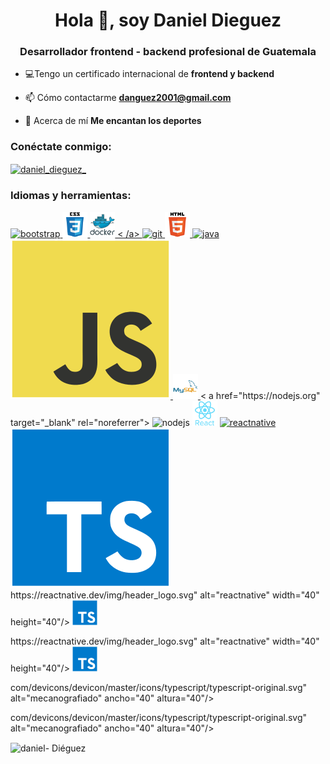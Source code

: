 <h1 align="center">Hola 👋, soy Daniel Dieguez</h1>
<h3 align="center">Desarrollador frontend - backend profesional de Guatemala</h3>

- 💻Tengo un certificado internacional de **frontend y backend**

- 📫 Cómo contactarme **danguez2001@gmail.com**

- 🚀 Acerca de mí **Me encantan los deportes**

<h3 align="left">Conéctate conmigo:</h3>
<p align="left">
<a href="https://instagram.com/daniel_dieguez_" target="blank"><img align="center" src="https://raw.githubusercontent.com/rahuldkjain /github-profile-readme-generator/master/src/images/icons/Social/instagram.svg" alt="daniel_dieguez_" height="30" width="40" /></a>
</p>

<h3 align="left">Idiomas y herramientas:</h3>
<p align="left"> <a href="https://getbootstrap.com" target="_blank" rel="noreferrer"> <img src="https://raw.githubusercontent.com/devicons/devicon /master/icons/bootstrap/bootstrap-plain-wordmark.svg" alt="bootstrap" width="40" height="40"/> </a> <a href="https://www.w3schools.com /css/" target="_blank" rel="noreferrer"> <img src="https://raw.githubusercontent.com/devicons/devicon/master/icons/css3/css3-original-wordmark.svg" alt= "css3" width="40" height="40"/> </a> <a href="https://www.docker.com/" target="_blank" rel="noreferrer"> <img src="https://raw.githubusercontent.com/devicons/devicon/master/icons/docker/docker-original-wordmark.svg" alt="docker" width="40" height="40"/> < /a> <a href="https://git-scm.com/" target="_blank" rel="noreferrer"> <img src="https://www.vectorlogo.zone/logos/git-scm /git-scm-icon.svg" alt="git" width="40" height="40"/> </a> <a href="https://www.w3.org/html/" target= "_blank" rel="noreferrer"> <img src="https://raw.githubusercontent.com/devicons/devicon/master/icons/html5/html5-original-wordmark.svg" alt="html5" width=" 40" altura="40"/> </a><a href="https://www.java.com" target="_blank" rel="noreferrer"> <img src="https://raw.githubusercontent.com/devicons/devicon/master/icons/java /java-original.svg" alt="java" width="40" height="40"/> </a> <a href="https://developer.mozilla.org/en-US/docs/Web /JavaScript" target="_blank" rel="noreferrer"> <img src="https://raw.githubusercontent.com/devicons/devicon/master/icons/javascript/javascript-original.svg" alt="javascript" ancho="40" altura="40"/> </a> <a href="https://www.mysql.com/" target="_blank" rel="noreferrer"> <img src="https://raw.githubusercontent.com/devicons/devicon/master/icons/mysql/mysql-original-wordmark.svg" alt="mysql" width="40" height="40"/> </a> < a href="https://nodejs.org" target="_blank" rel="noreferrer"> <img src="https://raw.githubusercontent.com/devicons/devicon/master/icons/nodejs/nodejs- original-wordmark.svg" alt="nodejs" width="40" height="40"/> </a> <a href="https://reactjs.org/" target="_blank" rel="noreferrer "> <img src="https://raw.githubusercontent.com/devicons/devicon/master/icons/react/react-original-wordmark.svg" alt="react" width="40" height="40" /></a> <a href="https://reactnative.dev/" target="_blank" rel="noreferrer"> <img src="https://reactnative.dev/img/header_logo.svg" alt= "reactnative" width="40" height="40"/> </a> <a href="https://www.typescriptlang.org/" target="_blank" rel="noreferrer"> <img src= "https://raw.githubusercontent.com/devicons/devicon/master/icons/typescript/typescript-original.svg" alt="mecanografiado" ancho="40" altura="40"/> </a> </ p>https://reactnative.dev/img/header_logo.svg" alt="reactnative" width="40" height="40"/> </a> <a href="https://www.typescriptlang.org/ " target="_blank" rel="noreferrer"> <img src="https://raw.githubusercontent.com/devicons/devicon/master/icons/typescript/typescript-original.svg" alt="typescript" width= "40" altura="40"/> </a> </p>https://reactnative.dev/img/header_logo.svg" alt="reactnative" width="40" height="40"/> </a> <a href="https://www.typescriptlang.org/ " target="_blank" rel="noreferrer"> <img src="https://raw.githubusercontent.com/devicons/devicon/master/icons/typescript/typescript-original.svg" alt="typescript" width= "40" altura="40"/> </a> </p>com/devicons/devicon/master/icons/typescript/typescript-original.svg" alt="mecanografiado" ancho="40" altura="40"/> </a> </p>com/devicons/devicon/master/icons/typescript/typescript-original.svg" alt="mecanografiado" ancho="40" altura="40"/> </a> </p>

<p><img align="center" src="https://github-readme-stats.vercel.app/api/top-langs?username=daniel-dieguez&show_icons=true&locale=en&layout=compact" alt="daniel- Diéguez" /></p>
